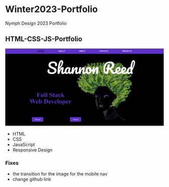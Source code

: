 # Winter2023-Portfolio
Nymph Design 2023 Portfolio


## HTML-CSS-JS-Portfolio
![Design](./img/home-design.png)
* HTML
* CSS
* JavaScript
* Responsive Design

### Fixes
- the transition for the image for the mobile nav
- change github link
